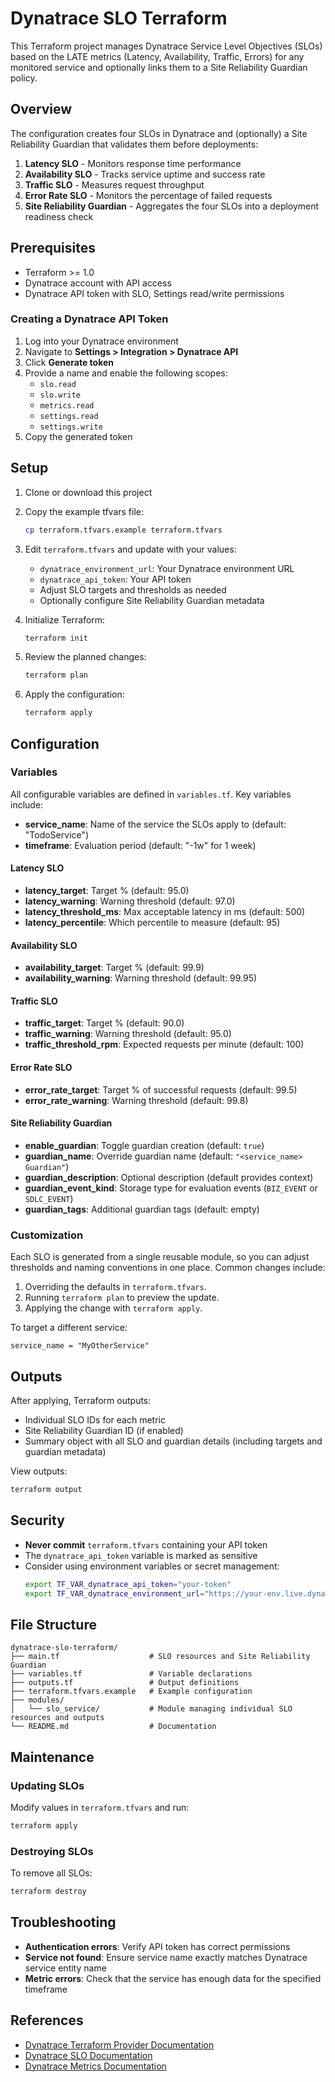 # Dynatrace SLO Terraform

This Terraform project manages Dynatrace Service Level Objectives (SLOs) based on the LATE metrics (Latency, Availability, Traffic, Errors) for any monitored service and optionally links them to a Site Reliability Guardian policy.

## Overview

The configuration creates four SLOs in Dynatrace and (optionally) a Site Reliability Guardian that validates them before deployments:

1. **Latency SLO** - Monitors response time performance
2. **Availability SLO** - Tracks service uptime and success rate
3. **Traffic SLO** - Measures request throughput
4. **Error Rate SLO** - Monitors the percentage of failed requests
5. **Site Reliability Guardian** - Aggregates the four SLOs into a deployment readiness check

## Prerequisites

- Terraform >= 1.0
- Dynatrace account with API access
- Dynatrace API token with SLO, Settings read/write permissions

### Creating a Dynatrace API Token

1. Log into your Dynatrace environment
2. Navigate to **Settings > Integration > Dynatrace API**
3. Click **Generate token**
4. Provide a name and enable the following scopes:
   - `slo.read`
   - `slo.write`
   - `metrics.read`
   - `settings.read`
   - `settings.write`
5. Copy the generated token

## Setup

1. Clone or download this project

2. Copy the example tfvars file:
   ```bash
   cp terraform.tfvars.example terraform.tfvars
   ```

3. Edit `terraform.tfvars` and update with your values:
   - `dynatrace_environment_url`: Your Dynatrace environment URL
   - `dynatrace_api_token`: Your API token
   - Adjust SLO targets and thresholds as needed
   - Optionally configure Site Reliability Guardian metadata

4. Initialize Terraform:
   ```bash
   terraform init
   ```

5. Review the planned changes:
   ```bash
   terraform plan
   ```

6. Apply the configuration:
   ```bash
   terraform apply
   ```

## Configuration

### Variables

All configurable variables are defined in `variables.tf`. Key variables include:

- **service_name**: Name of the service the SLOs apply to (default: "TodoService")
- **timeframe**: Evaluation period (default: "-1w" for 1 week)

#### Latency SLO
- **latency_target**: Target % (default: 95.0)
- **latency_warning**: Warning threshold (default: 97.0)
- **latency_threshold_ms**: Max acceptable latency in ms (default: 500)
- **latency_percentile**: Which percentile to measure (default: 95)

#### Availability SLO
- **availability_target**: Target % (default: 99.9)
- **availability_warning**: Warning threshold (default: 99.95)

#### Traffic SLO
- **traffic_target**: Target % (default: 90.0)
- **traffic_warning**: Warning threshold (default: 95.0)
- **traffic_threshold_rpm**: Expected requests per minute (default: 100)

#### Error Rate SLO
- **error_rate_target**: Target % of successful requests (default: 99.5)
- **error_rate_warning**: Warning threshold (default: 99.8)

#### Site Reliability Guardian
- **enable_guardian**: Toggle guardian creation (default: `true`)
- **guardian_name**: Override guardian name (default: `"<service_name> Guardian"`)
- **guardian_description**: Optional description (default provides context)
- **guardian_event_kind**: Storage type for evaluation events (`BIZ_EVENT` or `SDLC_EVENT`)
- **guardian_tags**: Additional guardian tags (default: empty)

### Customization

Each SLO is generated from a single reusable module, so you can adjust thresholds and naming conventions in one place. Common changes include:

1. Overriding the defaults in `terraform.tfvars`.
2. Running `terraform plan` to preview the update.
3. Applying the change with `terraform apply`.

To target a different service:
```hcl
service_name = "MyOtherService"
```

## Outputs

After applying, Terraform outputs:

- Individual SLO IDs for each metric
- Site Reliability Guardian ID (if enabled)
- Summary object with all SLO and guardian details (including targets and guardian metadata)

View outputs:
```bash
terraform output
```

## Security

- **Never commit** `terraform.tfvars` containing your API token
- The `dynatrace_api_token` variable is marked as sensitive
- Consider using environment variables or secret management:
  ```bash
  export TF_VAR_dynatrace_api_token="your-token"
  export TF_VAR_dynatrace_environment_url="https://your-env.live.dynatrace.com"
  ```

## File Structure

```
dynatrace-slo-terraform/
├── main.tf                    # SLO resources and Site Reliability Guardian
├── variables.tf               # Variable declarations
├── outputs.tf                 # Output definitions
├── terraform.tfvars.example   # Example configuration
├── modules/
│   └── slo_service/           # Module managing individual SLO resources and outputs
└── README.md                  # Documentation
```

## Maintenance

### Updating SLOs

Modify values in `terraform.tfvars` and run:
```bash
terraform apply
```

### Destroying SLOs

To remove all SLOs:
```bash
terraform destroy
```

## Troubleshooting

- **Authentication errors**: Verify API token has correct permissions
- **Service not found**: Ensure service name exactly matches Dynatrace service entity name
- **Metric errors**: Check that the service has enough data for the specified timeframe

## References

- [Dynatrace Terraform Provider Documentation](https://registry.terraform.io/providers/dynatrace-oss/dynatrace/latest/docs)
- [Dynatrace SLO Documentation](https://www.dynatrace.com/support/help/how-to-use-dynatrace/service-level-objectives)
- [Dynatrace Metrics Documentation](https://www.dynatrace.com/support/help/how-to-use-dynatrace/metrics)

